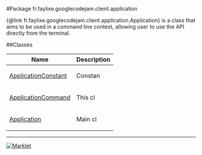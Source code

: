 #Package fr.faylixe.googlecodejam.client.application


<p>{@link fr.faylixe.googlecodejam.client.application.Application} is a class
 that aims to be used in a command line context, allowing user to use the
 API directly from the terminal.</p>

##Classes

Name | Description
 --- | --- 
[ApplicationConstant](ApplicationConstant.md) | <p>Constan
[ApplicationCommand](ApplicationCommand.md) | <p>This cl
[Application](Application.md) | <p>Main cl

---
[![Marklet](https://img.shields.io/badge/Generated%20by-Marklet-green.svg)](https://github.com/Faylixe/marklet)